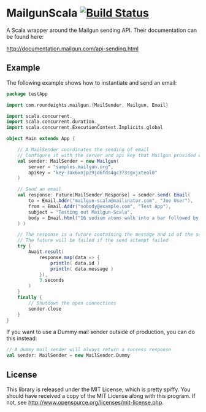 MailgunScala [![Build Status](https://secure.travis-ci.org/Nycto/mailgun-scala.png?branch=master)](http://travis-ci.org/Nycto/mailgun-scala)
============

A Scala wrapper around the Mailgun sending API. Their documentation can
be found here:

http://documentation.mailgun.com/api-sending.html

Example
-------

The following example shows how to instantiate and send an email:

```scala
package testApp

import com.roundeights.mailgun.{MailSender, Mailgun, Email}

import scala.concurrent._
import scala.concurrent.duration._
import scala.concurrent.ExecutionContext.Implicits.global

object Main extends App {

    // A MailSender coordinates the sending of email
    // Configure it with the server and api key that Mailgun provided on signup
    val sender: MailSender = new Mailgun(
        server = "samples.mailgun.org",
        apiKey = "key-3ax6xnjp29jd6fds4gc373sgvjxteol0"
    )

    // Send an email
    val response: Future[MailSender.Response] = sender.send( Email(
        to = Email.Addr("mailgun-scala@mailinator.com", "Joe User"),
        from = Email.Addr("nobody@example.com", "Test App"),
        subject = "Testing out Mailgun-Scala",
        body = Email.html("16 sodium atoms walk into a bar followed by Batman")
    ) )

    // The response is a future containing the message and id of the sent email.
    // The future will be failed if the send attempt failed
    try {
        Await.result(
            response.map(data => {
                println( data.id )
                println( data.message )
            }),
            3.seconds
        )
    }
    finally {
        // Shutdown the open connections
        sender.close
    }
}
```

If you want to use a Dummy mail sender outside of production, you can do
this instead:

```scala
// A dummy mail sender will always return a success response
val sender: MailSender = new MailSender.Dummy
```

License
-------

This library is released under the MIT License, which is pretty spiffy. You
should have received a copy of the MIT License along with this program. If not,
see <http://www.opensource.org/licenses/mit-license.php>.

